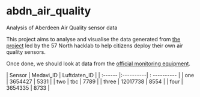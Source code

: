 # abdn_air_quality
Analysis of Aberdeen Air Quality sensor data

This project aims to analyse and visualise the data generated from [the project](https://wiki.57north.org.uk/index.php/Projects:Air_Quality_Monitor) led by the 57 North hacklab to help citizens deploy their own air quality sensors. 

Once done, we should look at data from the [official monitoring equipment](http://www.scottishairquality.co.uk/latest/site-info.php?site_id=ABD0&view=latest).

| Sensor  | Medavi_ID | Luftdaten_ID |
| :------ |:----------| : ---------- |
| one     | 3654427   | 5331         |
| two     | tbc       | 7789         |
| three   | 12017738  | 8554         |
| four    | 3654335   | 8733         |

